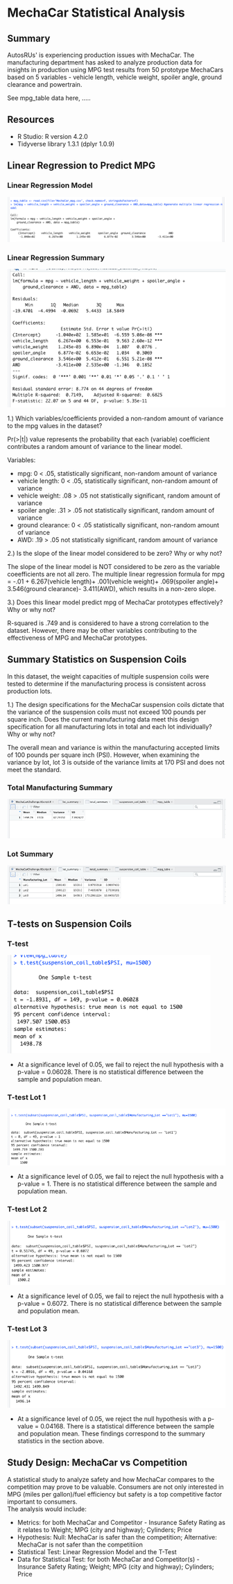 # MechaCar Statistical Analysis
## Summary
 AutosRUs' is experiencing production issues with MechaCar. The manufacturing department has asked to analyze production data for insights in production using MPG test results from 50 prototype MechaCars based on 5 variables - vehicle length, vehicle weight, spoiler angle, ground clearance and powertrain. 

See mpg_table data here, .....

## Resources
- R Studio: R version 4.2.0
- Tidyverse library 1.3.1 (dplyr 1.0.9)

## Linear Regression to Predict MPG
### Linear Regression Model
![MechaCar_Statistical_Analysis "lm"](https://github.com/Ninax3/MechaCar_Statistical_Analysis/blob/main/lm.png)
### Linear Regression Summary
![MechaCar_Statistical_Analysis "lm_summary"](https://github.com/Ninax3/MechaCar_Statistical_Analysis/blob/main/lm_summary.png)

1.) Which variables/coefficients provided a non-random amount of variance to the mpg values in the dataset?<br>

Pr(>|t|) value represents the probability that each (variable) coefficient contributes a random amount of variance to the linear model.

Variables:
- mpg: 0 < .05, statistically significant, non-random amount of variance
- vehicle length: 0 < .05, statistically significant, non-random amount of variance
- vehicle weight: .08 > .05 not statistically significant, random amount of variance
- spoiler angle: .31 > .05 not statistically significant, random amount of variance
- ground clearance: 0 < .05 statistically significant, non-random amount of variance
- AWD: .19 > .05 not statistically significant, random amount of variance<br>

2.) Is the slope of the linear model considered to be zero? Why or why not?<br>
 
The slope of the linear model is NOT considered to be zero as the variable coeefficients are not all zero.
The multiple linear regression formula for mpg = -.01 + 6.267(vehicle length)+ .001(vehicle weight)+ .069(spoiler angle)+ 3.546(ground clearance)- 3.411(AWD), which results in a non-zero slope.<br>

3.) Does this linear model predict mpg of MechaCar prototypes effectively? Why or why not?<br>

R-squared is .749 and is considered to have a strong correlation to the dataset. However, there may be other variables contributing to the effectiveness of MPG and MechaCar prototypes. 


## Summary Statistics on Suspension Coils
In this dataset, the weight capacities of multiple suspension coils were tested to determine if the manufacturing process is consistent across production lots. 

1.) The design specifications for the MechaCar suspension coils dictate that the variance of the suspension coils must not exceed 100 pounds per square inch. Does the current manufacturing data meet this design specification for all manufacturing lots in total and each lot individually? Why or why not?

The overall mean and variance is within the manufacturing accepted limits of 100 pounds per square inch (PSI). However, when examining the variance by lot, lot 3 is outside of the variance limits at 170 PSI and does not meet the standard. 

### Total Manufacturing Summary
![MechaCar_Statistical_Analysis "total_summary"](https://github.com/Ninax3/MechaCar_Statistical_Analysis/blob/main/total_summary.png)
### Lot Summary
![MechaCar_Statistical_Analysis "lot_summary"](https://github.com/Ninax3/MechaCar_Statistical_Analysis/blob/main/lot_summary.png)

## T-tests on Suspension Coils
### T-test
![MechaCar_Statistical_Analysis "ttes"](https://github.com/Ninax3/MechaCar_Statistical_Analysis/blob/main/ttes.png)
- At a significance level of 0.05, we fail to reject the null hypothesis with a p-value = 0.06028. There is no statistical difference between the sample and population mean. 
### T-test Lot 1
![MechaCar_Statistical_Analysis "ttestlot1"](https://github.com/Ninax3/MechaCar_Statistical_Analysis/blob/main/ttestlot1.png)
- At a significance level of 0.05, we fail to reject the null hypothesis with a  p-value = 1. There is no statistical difference between the sample and population mean. 
### T-test Lot 2
![MechaCar_Statistical_Analysis "ttestlot2"](https://github.com/Ninax3/MechaCar_Statistical_Analysis/blob/main/ttestlot2.png)
- At a significance level of 0.05, we fail to reject the null hypothesis with a p-value = 0.6072. There is no statistical difference between the sample and population mean. 
### T-test Lot 3
![MechaCar_Statistical_Analysis "ttestlot3"](https://github.com/Ninax3/MechaCar_Statistical_Analysis/blob/main/ttestlot3.png)
- At a significance level of 0.05, we reject the null hypothesis with a p-value = 0.04168. There is a statistical difference between the sample and population mean. These findings correspond to the summary statistics in the section above. 


## Study Design: MechaCar vs Competition
A statistical study to analyze safety and how MechaCar compares to the competition may prove to be valuable. Consumers are not only interested in MPG (miles per gallon)/fuel efficiency but safety is a top competitive factor important to consumers.<br> 
The analysis would include:
- Metrics: for both MechaCar and Competitor - Insurance Safety Rating as it relates to Weight; MPG (city and highway); Cylinders; Price
- Hypothesis: Null: MechaCar is safer than the competition; Alternative: MechaCar is not safer than the competitiion
- Statistical Test: Linear Regression Model and the T-Test
- Data for Statistical Test: for both MechaCar and Competitor(s) - Insurance Safety Rating; Weight; MPG (city and highway); Cylinders; Price







